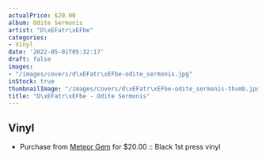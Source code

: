 ```yaml
---
actualPrice: $20.00
album: Odite Sermonis
artist: "D\xEFatr\xEFbe"
categories:
- Vinyl
date: '2022-05-01T05:32:17'
draft: false
images:
- "/images/covers/d\xEFatr\xEFbe-odite_sermonis.jpg"
inStock: true
thumbnailImage: "/images/covers/d\xEFatr\xEFbe-odite_sermonis-thumb.jpg"
title: "D\xEFatr\xEFbe - Odite Sermonis"
---
```


## Vinyl
* Purchase from [Meteor Gem](https://meteor-gem.com/products/diatribe-odite-sermonis-lp) for $20.00 :: Black 1st press vinyl
